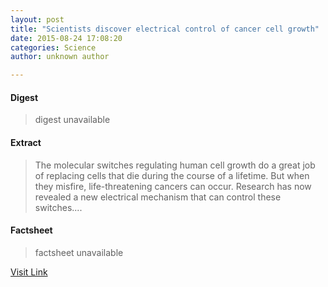 ```yaml
---
layout: post
title: "Scientists discover electrical control of cancer cell growth"
date: 2015-08-24 17:08:20
categories: Science
author: unknown author

---
```



#### Digest
>digest unavailable

#### Extract
>The molecular switches regulating human cell growth do a great job of replacing cells that die during the course of a lifetime. But when they misfire, life-threatening cancers can occur. Research has now revealed a new electrical mechanism that can control these switches....

#### Factsheet
>factsheet unavailable

[Visit Link](http://www.sciencedaily.com/releases/2015/08/150824130820.htm)


